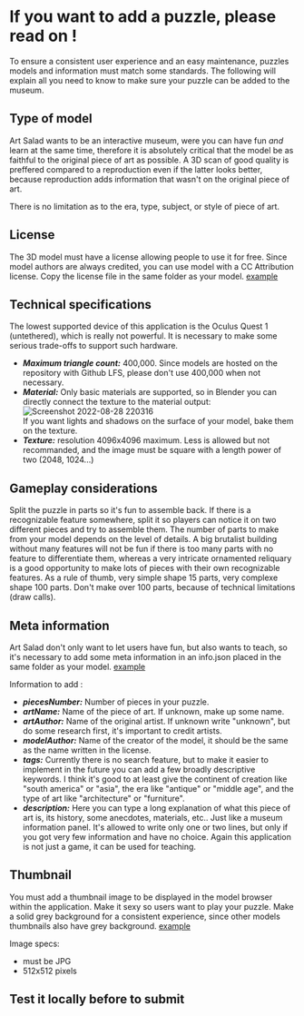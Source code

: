 # If you want to add a puzzle, please read on !

To ensure a consistent user experience and an easy maintenance, puzzles models and information must match some standards. The following will explain all you need to know to make sure your puzzle can be added to the museum.

## Type of model

Art Salad wants to be an interactive museum, were you can have fun *and* learn at the same time, therefore it is absolutely critical that the model be as faithful to the original piece of art as possible. A 3D scan of good quality is preffered compared to a reproduction even if the latter looks better, because reproduction adds information that wasn't on the original piece of art.

There is no limitation as to the era, type, subject, or style of piece of art.

## License

The 3D model must have a license allowing people to use it for free.
Since model authors are always credited, you can use model with a CC Attribution license.
Copy the license file in the same folder as your model. [example](https://github.com/felixmariotto/art-salad/blob/master/assets/puzzles/hydria-vase/license.txt)

## Technical specifications

The lowest supported device of this application is the Oculus Quest 1 (untethered), which is really not powerful. It is necessary to make some serious trade-offs to support such hardware.
- ***Maximum triangle count:*** 400,000. Since models are hosted on the repository with Github LFS, please don't use 400,000 when not necessary.
- ***Material:*** Only basic materials are supported, so in Blender you can directly connect the texture to the material output:
![Screenshot 2022-08-28 220316](https://user-images.githubusercontent.com/46470486/187092398-306b4e67-4e2f-4052-b5d5-8977dfd93d46.jpg)    
If you want lights and shadows on the surface of your model, bake them on the texture.
- ***Texture:*** resolution 4096x4096 maximum. Less is allowed but not recommanded, and the image must be square with a length power of two (2048, 1024...)

## Gameplay considerations

Split the puzzle in parts so it's fun to assemble back. If there is a recognizable feature somewhere, split it so players can notice it on two different pieces and try to assemble them. The number of parts to make from your model depends on the level of details. A big brutalist building without many features will not be fun if there is too many parts with no feature to differentiate them, whereas a very intricate ornamented reliquary is a good opportunity to make lots of pieces with their own recognizable features. As a rule of thumb, very simple shape 15 parts, very complexe shape 100 parts. Don't make over 100 parts, because of technical limitations (draw calls).

## Meta information

Art Salad don't only want to let users have fun, but also wants to teach, so it's necessary to add some meta information in an info.json placed in the same folder as your model. [example](https://github.com/felixmariotto/art-salad/blob/master/assets/puzzles/hydria-vase/info.json)

Information to add :
- ***piecesNumber:*** Number of pieces in your puzzle.
- ***artName:*** Name of the piece of art. If unknown, make up some name.
- ***artAuthor:*** Name of the original artist. If unknown write "unknown", but do some research first, it's important to credit artists.
- ***modelAuthor:*** Name of the creator of the model, it should be the same as the name written in the license.
- ***tags:*** Currently there is no search feature, but to make it easier to implement in the future you can add a few broadly descriptive keywords. I think it's good to at least give the continent of creation like "south america" or "asia", the era like "antique" or "middle age", and the type of art like "architecture" or "furniture".
- ***description:*** Here you can type a long explanation of what this piece of art is, its history, some anecdotes, materials, etc.. Just like a museum information panel. It's allowed to write only one or two lines, but only if you got very few information and have no choice. Again this application is not just a game, it can be used for teaching.

## Thumbnail

You must add a thumbnail image to be displayed in the model browser within the application. Make it sexy so users want to play your puzzle. Make a solid grey background for a consistent experience, since other models thumbnails also have grey background. [example](https://github.com/felixmariotto/art-salad/blob/master/assets/puzzles/hydria-vase/thumbnail.jpg)

Image specs:
- must be JPG
- 512x512 pixels

## Test it locally before to submit
